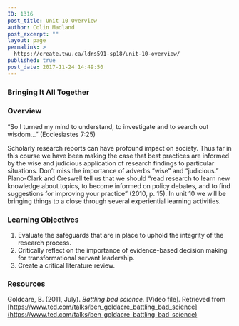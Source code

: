 ```yaml
---
ID: 1316
post_title: Unit 10 Overview
author: Colin Madland
post_excerpt: ""
layout: page
permalink: >
  https://create.twu.ca/ldrs591-sp18/unit-10-overview/
published: true
post_date: 2017-11-24 14:49:50
---
```

### Bringing It All Together

### Overview

“So I turned my mind to understand, to investigate and to search out wisdom…” (Ecclesiastes 7:25)

Scholarly research reports can have profound impact on society.  Thus far in this course we have been making the case that best practices are informed by the wise and judicious application of research findings to particular situations.  Don’t miss the importance of adverbs “wise” and “judicious.”  Plano-Clark and Creswell tell us that we should “read research to learn new knowledge about topics, to become informed on policy debates, and to find suggestions for improving your practice” (2010, p. 15).  In unit 10 we will be bringing things to a close through several experiential learning activities.

### Learning Objectives

1. Evaluate the safeguards that are in place to uphold the integrity of the research process.  
2. Critically reflect on the importance of evidence-based decision making for transformational servant leadership.  
3. Create a critical literature review.

### Resources

Goldcare, B. (2011, July). _Battling bad science._ [Video file]. Retrieved from [https://www.ted.com/talks/ben_goldacre_battling_bad_science](https://www.ted.com/talks/ben_goldacre_battling_bad_science)